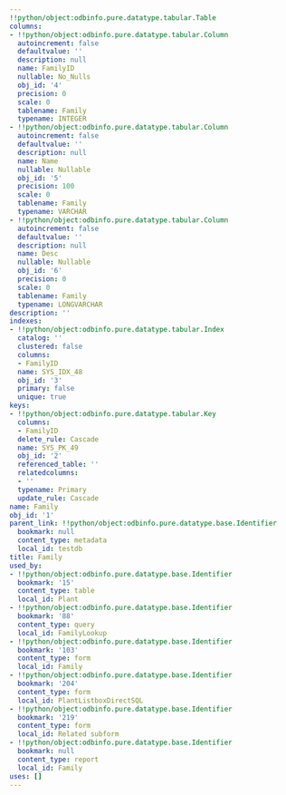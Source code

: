 ```yaml
---
!!python/object:odbinfo.pure.datatype.tabular.Table
columns:
- !!python/object:odbinfo.pure.datatype.tabular.Column
  autoincrement: false
  defaultvalue: ''
  description: null
  name: FamilyID
  nullable: No_Nulls
  obj_id: '4'
  precision: 0
  scale: 0
  tablename: Family
  typename: INTEGER
- !!python/object:odbinfo.pure.datatype.tabular.Column
  autoincrement: false
  defaultvalue: ''
  description: null
  name: Name
  nullable: Nullable
  obj_id: '5'
  precision: 100
  scale: 0
  tablename: Family
  typename: VARCHAR
- !!python/object:odbinfo.pure.datatype.tabular.Column
  autoincrement: false
  defaultvalue: ''
  description: null
  name: Desc
  nullable: Nullable
  obj_id: '6'
  precision: 0
  scale: 0
  tablename: Family
  typename: LONGVARCHAR
description: ''
indexes:
- !!python/object:odbinfo.pure.datatype.tabular.Index
  catalog: ''
  clustered: false
  columns:
  - FamilyID
  name: SYS_IDX_48
  obj_id: '3'
  primary: false
  unique: true
keys:
- !!python/object:odbinfo.pure.datatype.tabular.Key
  columns:
  - FamilyID
  delete_rule: Cascade
  name: SYS_PK_49
  obj_id: '2'
  referenced_table: ''
  relatedcolumns:
  - ''
  typename: Primary
  update_rule: Cascade
name: Family
obj_id: '1'
parent_link: !!python/object:odbinfo.pure.datatype.base.Identifier
  bookmark: null
  content_type: metadata
  local_id: testdb
title: Family
used_by:
- !!python/object:odbinfo.pure.datatype.base.Identifier
  bookmark: '15'
  content_type: table
  local_id: Plant
- !!python/object:odbinfo.pure.datatype.base.Identifier
  bookmark: '88'
  content_type: query
  local_id: FamilyLookup
- !!python/object:odbinfo.pure.datatype.base.Identifier
  bookmark: '103'
  content_type: form
  local_id: Family
- !!python/object:odbinfo.pure.datatype.base.Identifier
  bookmark: '204'
  content_type: form
  local_id: PlantListboxDirectSQL
- !!python/object:odbinfo.pure.datatype.base.Identifier
  bookmark: '219'
  content_type: form
  local_id: Related subform
- !!python/object:odbinfo.pure.datatype.base.Identifier
  bookmark: null
  content_type: report
  local_id: Family
uses: []
---
```

